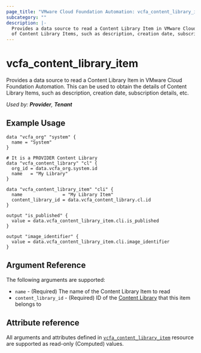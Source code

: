 ```yaml
---
page_title: "VMware Cloud Foundation Automation: vcfa_content_library_item"
subcategory: ""
description: |-
  Provides a data source to read a Content Library Item in VMware Cloud Foundation Automation. This can be used to obtain the details
  of Content Library Items, such as description, creation date, subscription details, etc.
---
```


# vcfa_content_library_item

Provides a data source to read a Content Library Item in VMware Cloud Foundation Automation. This can be used to obtain the details
of Content Library Items, such as description, creation date, subscription details, etc.

_Used by: **Provider**, **Tenant**_

## Example Usage

```hcl
data "vcfa_org" "system" {
  name = "System"
}

# It is a PROVIDER Content Library
data "vcfa_content_library" "cl" {
  org_id = data.vcfa_org.system.id
  name   = "My Library"
}

data "vcfa_content_library_item" "cli" {
  name               = "My Library Item"
  content_library_id = data.vcfa_content_library.cl.id
}

output "is_published" {
  value = data.vcfa_content_library_item.cli.is_published
}

output "image_identifier" {
  value = data.vcfa_content_library_item.cli.image_identifier
}
```

## Argument Reference

The following arguments are supported:

- `name` - (Required) The name of the Content Library Item to read
- `content_library_id` - (Required) ID of the [Content Library][vcfa_content_library-ds] that this item belongs to

## Attribute reference

All arguments and attributes defined in [`vcfa_content_library_item`][vcfa_content_library_item] resource are supported
as read-only (Computed) values.

[vcfa_content_library]: /providers/vmware/vcfa/latest/docs/data-sources/content_library
[vcfa_content_library-ds]: /providers/vmware/vcfa/latest/docs/data-sources/content_library
[vcfa_content_library_item]: /providers/vmware/vcfa/latest/docs/resources/content_library_item